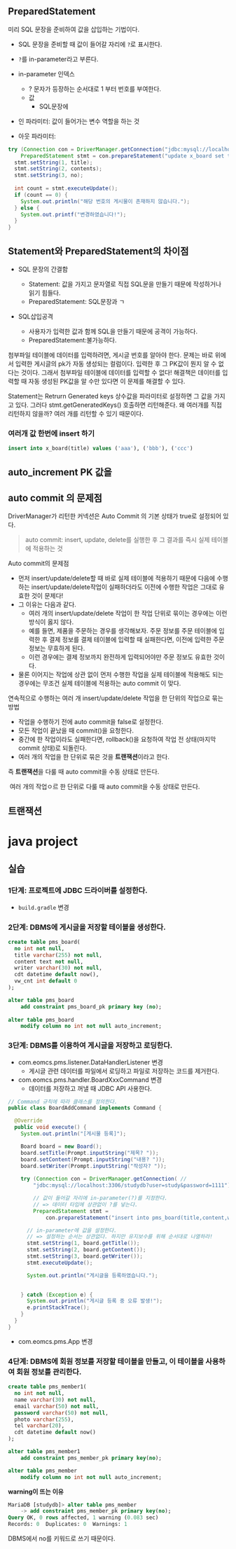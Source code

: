 

## PreparedStatement 

미리 SQL 문장을 준비하여 값을 삽입하는 기법이다.

- SQL 문장을 준비할 때 값이 들어갈 자리에 `?`로 표시한다. 
- `?`를 in-parameter라고 부른다.
- in-parameter 인덱스
  - ? 문자가 등장하는 순서대로 1 부터 번호를 부여한다.
  - 값
    - SQL문장에 





- 인 파라미터: 값이 들어가는 변수 역할을 하는 것
- 아웃 파라미터: 

```java
try (Connection con = DriverManager.getConnection("jdbc:mysql://localhost:3306/studydb?user=study&study&password=1111");
    PreparedStatement stmt = con.prepareStatement("update x_board set title=?, contents=? where board_id= ?")) {
  stmt.setString(1, title);
  stmt.setString(2, contents);
  stmt.setString(3, no);
  
  int count = stmt.executeUpdate();
  if (count == 0) {
    System.out.println("해당 번호의 게시물이 존재하지 않습니다.");
  } else {
    System.out.printf("변경하였습니다!");        
  }
}
```



## Statement와 PreparedStatement의 차이점

- SQL 문장의 간결함
  - Statement: 값을 가지고 문자열로 직접 SQL문을 만들기 때문에 작성하거나 읽기 힘들다. 
  - PreparedStatement: SQL문장과 ㄱ

- SQL삽입공격
  - 사용자가 입력한 값과 함께 SQL을 만들기 때문에 공격이 가능하다.
  - PreparedStatement:불가능하다.



첨부파일 테이블에 데이터를 입력하려면, 게시글 번호를 알아야 한다. 문제는 바로 위에서 입력한 게시글의 pk가 자동 생성되는 컬럼이다. 입력한 후 그 PK값이 뭔지 알 수 없다는 것이다. 그래서 첨부파일 테이블에 데이터를 입력할 수 없다! 해결책은 데이터를 입력할 때 자동 생성된 PK값을 알 수만 있다면 이 문제를 해결할 수 있다.



Statement는 Retrurn Generated keys 상수값을 파라미터로 설정하면 그 값을 가지고 있다. 그러다 stmt.getGeneratedKeys() 호출하면 리턴해준다. 왜 여러개를 직접 리턴하지 않을까?  여러 개를 리턴할 수 있기 때문이다. 



### 여러개 값 한번에 insert 하기

```sql
insert into x_board(title) values ('aaa'), ('bbb'), ('ccc')
```



## auto_increment PK 값을 



## auto commit 의 문제점

DriverManager가 리턴한 커넥션은  Auto Commit 의 기본 상태가 true로 설정되어 있다. 

> auto commit: insert, update, delete를 실행한 후 그 결과를 즉시 실제 테이블에 적용하는 것

Auto commit의 문제점

- 먼저 insert/update/delete할 때 바로 실제 테이블에 적용하기 때문에 다음에 수행하는 insert/update/delete작업이 실패하더라도 이전에 수행한 작업은 그대로 유효한 것이 문제다! 
- 그 이유는 다음과 같다.
  - 여러 개의 insert/update/delete 작업이 한 작업 단위로 묶이는 경우에는 이런 방식이 옳지 않다.
  - 예를 들면, 제품을 주문하는 경우를 생각해보자. 주문 정보를 주문 테이블에 입력한 후 결제 정보를 결제 테이블에 입력할 때 실패한다면, 이전에 입력한 주문 정보는 무효하게 된다. 
  - 이런 경우에는 결제 정보까지 완전하게 입력되어야만 주문 정보도 유효한 것이다.
- 물론 이어지는 작업에 상관 없이 먼저 수행한 작업을 실제 테이블에 적용해도 되는 경우에는 무조건 실제 테이블에 적용하는 auto commit 이 맞다.

연속적으로 수행하는 여러 개 insert/update/delete 작업을 한 단위의 작업으로 묶는 방법

- 작업을 수행하기 전에  auto commit을 false로 설정한다.
- 모든 작업이 끝났을 때 commit()을 요청한다.
- 중간에 한 작업이라도 실패한다면, rollback()을 요청하여 작업 전 상태(마지막 commit 상태)로 되돌린다.
- 여러 개의 작업을 한 단위로 묶은 것을 **트랜잭션**이라고 한다.

즉 **트랜잭션**을 다룰 때 auto commit을 수동 상태로 만든다.

​	여러 개의 작업ㅇ르 한 단위로 다룰 때 auto commit을 수동 상태로 만든다.



## 트랜잭션



# java project

## 실습

### 1단계: 프로젝트에 JDBC 드라이버를 설정한다.

- `build.gradle` 변경



### 2단계: DBMS에 게시글을 저장할 테이블을 생성한다.

```sql
create table pms_board(
  no int not null,
  title varchar(255) not null,
  content text not null,
  writer varchar(30) not null,
  cdt datetime default now(),
  vw_cnt int default 0
);
```

```sql
alter table pms_board
	add constraint pms_board_pk primary key (no);
	
alter table pms_board
	modify column no int not null auto_increment;
```



### 3단계: DBMS를 이용하여 게시글을 저장하고 로딩한다.

- com.eomcs.pms.listener.DataHandlerListener 변경
  - 게시글 관련 데이터를 파일에서 로딩하고 파일로 저장하는 코드를 제거한다.
- com.eomcs.pms.handler.BoardXxxCommand 변경
  - 데이터를 저장하고 꺼낼 때 JDBC API 사용한다.

```java
// Command 규칙에 따라 클래스를 정의한다. 
public class BoardAddCommand implements Command {

  @Override
  public void execute() {
    System.out.println("[게시물 등록]");

    Board board = new Board();
    board.setTitle(Prompt.inputString("제목? "));
    board.setContent(Prompt.inputString("내용? "));
    board.setWriter(Prompt.inputString("작성자? "));
    
    try (Connection con = DriverManager.getConnection( //
        "jdbc:mysql://localhost:3306/studydb?user=study&password=1111");

        // 값이 들어갈 자리에 in-parameter(?)를 지정한다.
        // => 데이터 타입에 상관없이 ?를 넣는다.
        PreparedStatement stmt =
            con.prepareStatement("insert into pms_board(title,content,writer) values(?,?,?)")) {

      // in-parameter에 값을 설정한다.
      // => 설정하는 순서는 상관없다. 하지만 유지보수를 위해 순서대로 나열하라!
      stmt.setString(1, board.getTitle());
      stmt.setString(2, board.getContent());
      stmt.setString(3, board.getWriter());
      stmt.executeUpdate();

      System.out.println("게시글을 등록하였습니다.");

  
    } catch (Exception e) {
      System.out.println("게시글 등록 중 오류 발생!");
      e.printStackTrace();
    }
  }  
}
```

- com.eomcs.pms.App 변경



### 4단계: DBMS에 회원 정보를 저장할 테이블을 만들고, 이 테이블을 사용하여 회원 정보를 관리한다.

```sql
create table pms_member1(
  no int not null,
  name varchar(30) not null,
  email varchar(50) not null,
  password varchar(50) not null,
  photo varchar(255),
  tel varchar(20),
  cdt datetime default now()
);
```

```sql
alter table pms_member1
	add constraint pms_member_pk primary key(no);
```

```sql
alter table pms_member
	modify column no int not null auto_increment;
```



**warning이 뜨는 이유**

```sql
MariaDB [studydb]> alter table pms_member
    -> add constraint pms_member_pk primary key(no);
Query OK, 0 rows affected, 1 warning (0.083 sec)
Records: 0  Duplicates: 0  Warnings: 1
```

DBMS에서 no를 키워드로 쓰기 때문이다.